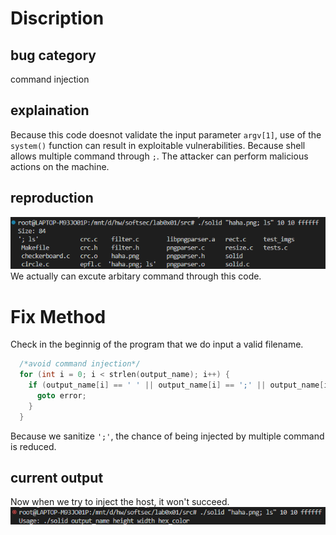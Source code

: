 # Discription
## bug category
command injection

## explaination
Because this code doesnot validate the input parameter `argv[1]`, use of the `system()` function can result in exploitable vulnerabilities. Because shell allows multiple command through `;`. The attacker can perform malicious actions on the machine.

## reproduction
![command line injection](pictures/command_injection.png)
We actually can excute arbitary command through this code.

# Fix Method
Check in the beginnig of the program that we do input a valid filename.
```c
  /*avoid command injection*/
  for (int i = 0; i < strlen(output_name); i++) {
    if (output_name[i] == ' ' || output_name[i] == ';' || output_name[i] == ':') {
      goto error;
    }
  }
```
Because we sanitize `';'`, the chance of being injected by multiple command is reduced.

## current output
Now when we try to inject the host, it won't succeed.
![](pictures/failure_of_injection.png)
